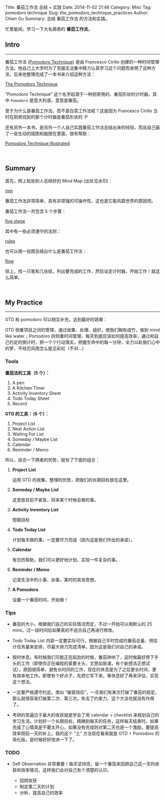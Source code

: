 Title: 番茄工作法 总结 + 实践
Date: 2014-11-02 21:46
Category: Misc
Tag: pomodoro technique
Slug: the_pomodoro_technique_practices
Author: Chien Gu
Summary: 总结 番茄工作法 的方法和实践。

忙里偷闲，学习一下大名鼎鼎的 **番茄工作法**。

## Intro
* * *

番茄工作法 ([Pomodoro Technique][wiki]) 是由 Francesco Cirillo 创建的一种时间管理方法。他自己上大学时为了克服无法集中精力认真学习这个问题而发明了这种方法，后来他整理完成了一本书来介绍这种方法：

[The Pomodoro Technique][book]

"Pomodoro Technique" 这个名字起源于一种厨房用的、番茄形状的计时器，其中 `Pomodoro` 是意大利语，意思是番茄。

至于为什么是番茄工作法，而不是白菜工作法呢？这是因为 Francesco Cirillo 当时在厨房找到的那个计时器是番茄形状的 :P

还有另外一本书，是另外一个人自己实践番茄工作法总结出来的经验，而且自己画了一些生动的插图和脑图在里面，很有帮助：

[Pomodoro Technique Illustrated][book2]

[wiki]: http://en.wikipedia.org/wiki/Pomodoro_Technique
[book]: http://pomodorotechnique.com/book/
[book2]: http://www.pomodoro-book.com/

<br>

## Summary

首先，网上贴张别人总结好的 Mind Map (出处见水印)：

[mm](/images/the-pomodoro-technique-practices/mind_map.jpg)

番茄工作法非常简单，具有非常强的可操作性，这也是它能风靡世界的原因吧。

番茄工作法一共包含 5 个步骤：

[five stage](/images/the-pomodoro-technique-practices/five_stages.png)

其中有一些必须遵守的法则：

[rules](/images/the-pomodoro-technique-practices/rules.png)

也可以用一张图总结出什么是番茄工作法：

[flow](/images/the-pomodoro-technique-practices/workflow.png)

综上，找一只笔和几张纸，列出要完成的工作，然后设定计时器，开始工作！就这么简单。

<br>

## My Practice
* * *

GTD 和 pomodoro 可以相互补充，达到最好的效果：

GTD 侧重项目之间的管理，通过收集、处理、组织，使我们胸有成竹，做到 mind like water；Pomodoro 则侧重时间管理，每天到底应该如何提高效率，通过和自己约定的倒计时，把一个个行动落实，把握生命中的每一分钟，全力以赴我们心中的梦，不经历风雨怎么能见彩虹（不对...）

### Tools

**番茄法的工具（5 个）：**

1. A pen
2. A Kitchen Timer
2. Activity Inventory Sheet
2. Todo Today Sheet
3. Record

**GTD 的工具：（6 个）：**

1. Project List
2. Next Action List
3. Waiting For List
4. Someday / Maybe List
5. Calendar
6. Reminder / Memo

所以，综合一下两者的优势，就有了下面的组合：

1. **Project List**

    运用 GTD 的收集、整理的优势，把我们的长期目标放在这里。
    
2. **Someday / Maybe List**
    
    这里放目前不紧急，将来某个时候会做的事。

3. **Activity Inventory List**

    短期目标
    
4. **Todo Today List**

    计划每天做的事，一定要尽力完成（因为这是我们作出的承诺）。
    
5. **Calendar**

    有日历帮助，我们可以更好地计划、实现一件复杂的事。
    
6. **Reminder / Memo**

    记录生活中的小事、杂事，某时的突发奇想。
    
7. **A Pomodoro**

    设置一个番茄时间，开始做！

### Tips

+ 番茄的大小，根据我们自己的实际情况而定，不过一开始可以用默认的 25 mins，过一段时间后如果真的不适合自己再进行修改。

+ Todo Today List 内容一定要实际可行，根据自己平时完成的番茄总量、预估计任务量来安排，尽最大努力完成清单，因为这是我们对自己的承诺。

+ 按时休息。有时候我们可能正在起劲的时候，番茄钟响了，这时候最好停下手头的工作（即使你正在编程的紧要关头，文思如泉涌，有个新想法正想试试），原因很简单，避免长时间的工作，现在的休息是为了之后更长时间、更有效率地工作。即使有个好点子，先把它写下来，等休息好了再来评估、实现这个想法。

+ 一定要严格遵守约定。类似 “破窗效应”，一旦我们有某次打破了番茄的规定，那么就很容易打破第二次、第三次。失去了约束力，这个方法也就没有作用了。

+ 考研的苦逼日子最大的收获就是学会了用 calendar + checklist 来规划自己的学习生活。计划好一个长期目标，精确到每天的任务，这样每天结束时，如果完成了心情真是不要太开心，如果没有完成则对第二天也是一个激励，要提高效率把前一天的补上。我的这个 “土” 方法现在看来就是 GTD + Pomodoro 的简化版，是时候好好改进一下了。

### TODO

+ Self Observation 非常重要！每天坚持完，留一个番茄来回顾自己这一天的收获和效率情况，这样我们会对自己有个清楚的认识。

    + 回顾收获
    + 制定第二天的计划
    + 分析、提高自己的效率
